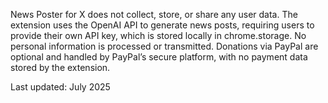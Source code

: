  News Poster for X does not collect, store, or share any user data. The extension uses the OpenAI API to generate news posts, requiring users to provide their own API key, which is stored locally in chrome.storage. No personal information is processed or transmitted. Donations via PayPal are optional and handled by PayPal’s secure platform, with no payment data stored by the extension.

 Last updated: July 2025